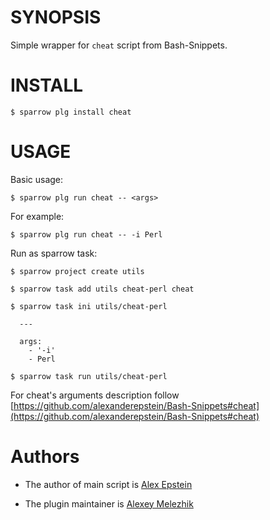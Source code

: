 # SYNOPSIS

Simple wrapper for `cheat` script from Bash-Snippets.


# INSTALL

    $ sparrow plg install cheat

# USAGE

Basic usage:

    $ sparrow plg run cheat -- <args>

For example:

    $ sparrow plg run cheat -- -i Perl

Run as sparrow task:

    $ sparrow project create utils

    $ sparrow task add utils cheat-perl cheat

    $ sparrow task ini utils/cheat-perl

      ---

      args:
        - '-i'
        - Perl

    $ sparrow task run utils/cheat-perl

For cheat's arguments description follow [https://github.com/alexanderepstein/Bash-Snippets#cheat](https://github.com/alexanderepstein/Bash-Snippets#cheat)

# Authors

* The author of main script is [Alex Epstein](https://github.com/alexanderepstein)

* The plugin maintainer is [Alexey Melezhik](https://github.com/melezhik/)



